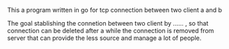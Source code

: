 This a program written in go for tcp connection between two client a and b

The goal stablishing the connetion between two client by ...... , so that connection can be deleted after a while the connection is removed from server that can provide the less source and manage a lot of people.
